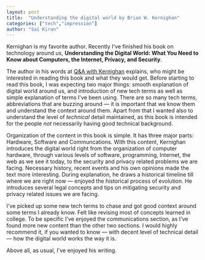```yaml
---
layout: post
title:  "Understanding the digital world by Brian W. Kernighan"
categories: ["tech","impression"]
author: "Sai Kiran"
---
```


Kernighan is my favorite author.
Recently I've finished his book on technology around us,
**Understanding the Digital World: What You Need to Know about Computers, the Internet, Privacy, and Security**.


The author in his words at [Q&A with Kernighan][Q&A with Kernighan] explains,
who might be interested in reading this book and what they would get.
Before starting to read this book, I was expecting two major things:
smooth explanation of digital world around us, and introduction of new tech terms
as well as simple explanation of terms I've been using.
There are so many tech terms, abbreviations that are buzzing around &mdash;
it is important that we know them and understand the context around them.
Apart from that I wanted also to understand the level of *technical* detail maintained,
as this book is intended for the people *not* necessarily having good
technical background.



Organization of the content in this book is simple.
It has three major parts: Hardware, Software and Communcations.
With this content, Kernighan introduces the digital world right
from the organization of computer hardware,
through various levels of software,
programming, Internet, the web as we see it today,
to the security and privacy related problems we are facing.
Necessary history, recent events and his own opinions made the text more interesting.
During explanation, he draws a historical timeline till where we are right now &mdash;
enjoyed the historical process of evolution.
He introduces several legal concepts and tips on mitigating security and
privacy related issues we are facing.


I've picked up some new tech terms to chase and got good context around some terms I already know.
Felt like revising most of concepts learned in college. To be specific I've enjoyed
the communications section, as I've found more new content than the other two sections.
I would highly recommend it,
if you wanted to know &mdash; with decent level of technical detail &mdash;
how the digital world works the way it is.

Above all, as usual, I've enjoyed his writing.




[Q&A with Kernighan]:https://press.princeton.edu/interviews/qa-10951
